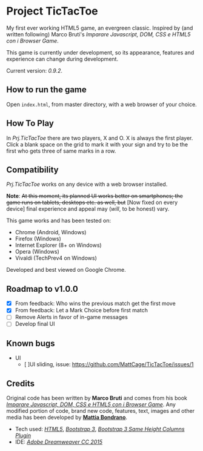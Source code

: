 # Project TicTacToe
My first ever working HTML5 game, an evergreen classic. Inspired by (and written following) Marco Bruti's *Imparare Javascript, DOM, CSS e HTML5 con i Browser Game*.

This game is currently under development, so its appearance, features and experience can change during development.

Current version: *0.9.2*.

## How to run the game
Open `index.html`, from master directory, with a web browser of your choice.

## How To Play
In *Prj.TicTacToe* there are two players, X and O. X is always the first player. Click a blank space on the grid to mark it with your sign and try to be the first who gets three of same marks in a row.

## Compatibility
*Prj.TicTacToe* works on any device with a web browser installed.

**Note**: ~~At this moment, its planned UI works better on smartphones; the game runs on tablets, desktops etc. as well, but~~ [Now fixed on every device] final experience and appeal may (*will*, to be honest) vary.

This game works and has been tested on:
- Chrome (Android, Windows)
- Firefox (Windows)
- Internet Explorer (8+ on Windows)
- Opera (Windows)
- Vivaldi (TechPrev4 on Windows)

Developed and best viewed on Google Chrome.

## Roadmap to v1.0.0
- [x] From feedback: Who wins the previous match get the first move
- [x] From feedback: Let a Mark Choice before first match
- [ ] Remove Alerts in favor of in-game messages
- [ ] Develop final UI

## Known bugs
- UI
  - [ ]UI sliding, issue: https://github.com/MattCage/TicTacToe/issues/1

## Credits
Original code has been written by **Marco Bruti** and comes from his book [*Imparare Javascript, DOM, CSS e HTML5 con i Browser Game*](http://www.amazon.it/gp/product/B00DHIRW4Y).
Any modified portion of code, brand new code, features, text, images and other media has been developed by [**Mattia Bondrano**](https://twitter.com/mattcage23).
- Tech used: [*HTML5*](http://www.w3.org/TR/html5/), [*Bootstrap 3*](http://getbootstrap.com/), [*Bootstrap 3 Same Height Columns Plugin*](http://www.minimit.com/articles/solutions-tutorials/bootstrap-3-responsive-columns-of-same-height)
- IDE: [*Adobe Dreamweaver CC 2015*](http://www.adobe.com/it/products/dreamweaver.html)
